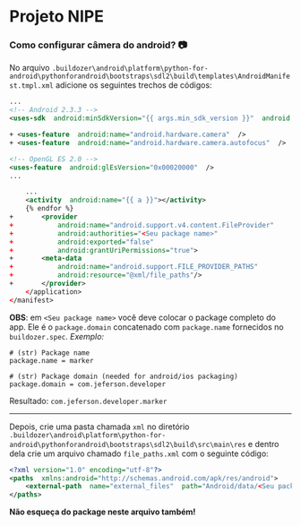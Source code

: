 # Projeto NIPE

### Como configurar câmera do android? :camera:

No arquivo `.buildozer\android\platform\python-for-android\pythonforandroid\bootstraps\sdl2\build\templates\AndroidManifest.tmpl.xml` adicione os seguintes trechos de códigos:

```xml
...
<!-- Android 2.3.3 -->
<uses-sdk  android:minSdkVersion="{{ args.min_sdk_version }}"  android:targetSdkVersion="{{ android_api }}"  />

+ <uses-feature  android:name="android.hardware.camera"  />
+ <uses-feature  android:name="android.hardware.camera.autofocus"  />

<!-- OpenGL ES 2.0 -->
<uses-feature  android:glEsVersion="0x00020000"  />
...
```
```xml
	...
	<activity  android:name="{{ a }}"></activity>
	{% endfor %}
+		<provider
+			android:name="android.support.v4.content.FileProvider"
+			android:authorities="<Seu package name>"
+			android:exported="false"
+			android:grantUriPermissions="true">
+		<meta-data
+			android:name="android.support.FILE_PROVIDER_PATHS"
+			android:resource="@xml/file_paths"/>
+		</provider>
	</application>
</manifest>
```
**OBS**: em `<Seu package name>` você deve colocar o package completo do app. Ele é o `package.domain` concatenado com `package.name` fornecidos no `buildozer.spec`.
*Exemplo:*
```
# (str) Package name
package.name = marker

# (str) Package domain (needed for android/ios packaging)
package.domain = com.jeferson.developer	
```
Resultado: `com.jeferson.developer.marker`

---

Depois, crie uma pasta chamada `xml` no diretório `.buildozer\android\platform\python-for-android\pythonforandroid\bootstraps\sdl2\build\src\main\res` e dentro dela crie um arquivo chamado `file_paths.xml` com o seguinte código:

```xml
<?xml version="1.0" encoding="utf-8"?>
<paths  xmlns:android="http://schemas.android.com/apk/res/android">
	<external-path  name="external_files"  path="Android/data/<Seu package name>/files/Pictures"  />
</paths>
```
**Não esqueça do package neste arquivo também!**